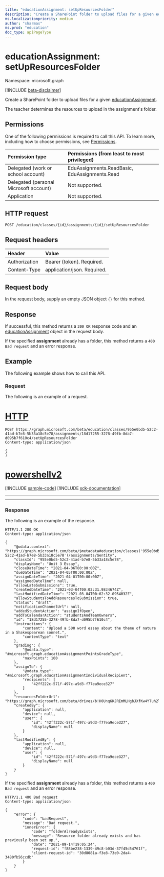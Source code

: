 ```yaml
---
title: "educationAssignment: setUpResourcesFolder"
description: "Create a SharePoint folder to upload files for a given educationAssignment."
ms.localizationpriority: medium
author: "sharmas"
ms.prod: "education"
doc_type: apiPageType
---
```


# educationAssignment: setUpResourcesFolder

Namespace: microsoft.graph

[!INCLUDE [beta-disclaimer](../../includes/beta-disclaimer.md)]

Create a SharePoint folder to upload files for a given [educationAssignment](../resources/educationassignment.md). 

The teacher determines the resources to upload in the assignment's folder. 

## Permissions
One of the following permissions is required to call this API. To learn more, including how to choose permissions, see [Permissions](/graph/permissions-reference).

|Permission type      | Permissions (from least to most privileged)              |
|:--------------------|:---------------------------------------------------------|
|Delegated (work or school account) |  EduAssignments.ReadBasic, EduAssignments.Read  |
|Delegated (personal Microsoft account) |  Not supported.  |
|Application | Not supported. | 

## HTTP request
<!-- { "blockType": "ignored" } -->
```http
POST /education/classes/{id}/assignments/{id}/setUpResourcesFolder
```
## Request headers
| Header       | Value |
|:---------------|:--------|
| Authorization  | Bearer {token}. Required.  |
| Content-Type   | application/json. Required. |

## Request body
In the request body, supply an empty JSON object `{}` for this method.

## Response
If successful, this method returns a `200 OK` response code and an [educationAssignment](/graph/api/resources/educationassignment?view=graph-rest-beta&preserve-view=true) object in the request body.

If the specified **assignment** already has a folder, this method returns a `400 Bad request` and an error response.

## Example
The following example shows how to call this API.

### Request
The following is an example of a request.


# [HTTP](#tab/http)
<!-- {
  "blockType": "request",
  "sampleKeys": ["955e0bd5-52c2-41ad-b7e8-5b33a18c5e78","18d17255-3278-49fb-8da7-d095b7f610c4"],  
  "name": "educationassignment_setupresourcesfolder"
}-->
```msgraph-interactive
POST https://graph.microsoft.com/beta/education/classes/955e0bd5-52c2-41ad-b7e8-5b33a18c5e78/assignments/18d17255-3278-49fb-8da7-d095b7f610c4/setUpResourcesFolder
Content-type: application/json

{
}
```

# [powershellv2](#tab/powershellv2)
[!INCLUDE [sample-code](../includes/snippets/powershellv2/educationassignment-setupresourcesfolder-powershellv2-snippets.md)]
[!INCLUDE [sdk-documentation](../includes/snippets/snippets-sdk-documentation-link.md)]

---

---
### Response
The following is an example of the response. 

<!-- {
  "blockType": "response",
  "truncated": true,
  "@odata.type": "microsoft.graph.educationAssignment"
} -->
```http
HTTP/1.1 200 OK
Content-type: application/json

{
    "@odata.context": "https://graph.microsoft.com/beta/$metadata#education/classes('955e0bd5-52c2-41ad-b7e8-5b33a18c5e78')/assignments/$entity",
    "classId": "955e0bd5-52c2-41ad-b7e8-5b33a18c5e78",
    "displayName": "Unit 3 Essay",
    "closeDateTime": "2021-04-06T00:00:00Z",
    "dueDateTime": "2021-04-05T00:00:00Z",
    "assignDateTime": "2021-04-01T00:00:00Z",
    "assignedDateTime": null,
    "allowLateSubmissions": true,
    "createdDateTime": "2021-03-04T00:02:31.9834674Z",
    "lastModifiedDateTime": "2021-03-04T00:02:32.0954032Z",
    "allowStudentsToAddResourcesToSubmission": true,
    "status": "draft",
    "notificationChannelUrl": null,
    "addedStudentAction": "assignIfOpen",
    "addToCalendarAction": "studentsAndTeamOwners",
    "id": "18d17255-3278-49fb-8da7-d095b7f610c4",
    "instructions": {
        "content": "Upload a 500 word essay about the theme of nature in a Shakespearean sonnet.",
        "contentType": "text"
    },
    "grading": {
        "@odata.type": "#microsoft.graph.educationAssignmentPointsGradeType",
        "maxPoints": 100
    },
    "assignTo": {
        "@odata.type": "#microsoft.graph.educationAssignmentIndividualRecipient",
        "recipients": [
            "42ff222c-571f-497c-a9d3-f77ea9ece327"
        ]
    },
    "resourcesFolderUrl": "https://graph.microsoft.com/beta/drives/b!H0Unq6KJREmMLHgbJXfKw4YTuh2luKRDvUVGQBLOmvaRxxvbedZKT4LKslSIjT9a/items/01SMYGQ3IUCDNLBJ4XCFE3AQMQHTLSLVYX",
    "createdBy": {
        "application": null,
        "device": null,
        "user": {
            "id": "42ff222c-571f-497c-a9d3-f77ea9ece327",
            "displayName": null
        }
    },
    "lastModifiedBy": {
        "application": null,
        "device": null,
        "user": {
            "id": "42ff222c-571f-497c-a9d3-f77ea9ece327",
            "displayName": null
        }
    }
}
```

If the specified **assignment** already has a folder, this method returns a `400 Bad request` and an error response.

<!-- {
  "blockType": "response",
  "truncated": true,
  "@odata.type": "odata.error"
} -->
```http
HTTP/1.1 400 Bad request
Content-type: application/json

{
    "error": {
        "code": "badRequest",
        "message": "Bad request.",
        "innerError": {
            "code": "folderAlreadyExists",
            "message": "Resource folder already exists and has previously been set up.",
            "date": "2021-09-14T19:05:24",
            "request-id": "f88be238-1339-49c8-b03d-37f45d54761f",
            "client-request-id": "30d8081a-f3e8-73e0-2da4-3480fb56ccdb"
        }
    }
}
```

<!-- uuid: 8fcb5dbc-d5aa-4681-8e31-b001d5168d79
2015-10-25 14:57:30 UTC -->
<!--
{
  "type": "#page.annotation",
  "description": "educationAssignment: publish",
  "keywords": "",
  "section": "documentation",
  "tocPath": "",
  "suppressions": [
  ]
}
-->

